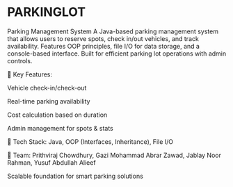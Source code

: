 # PARKINGLOT
Parking Management System  A Java-based parking management system that allows users to reserve spots, check in/out vehicles, and track availability. Features OOP principles, file I/O for data storage, and a console-based interface. Built for efficient parking lot operations with admin controls.

🔹 Key Features:

Vehicle check-in/check-out

Real-time parking availability

Cost calculation based on duration

Admin management for spots & stats

🔹 Tech Stack: Java, OOP (Interfaces, Inheritance), File I/O

🔹 Team: Prithviraj Chowdhury, Gazi Mohammad Abrar Zawad, Jablay Noor Rahman, Yusuf Abdullah Alieef

Scalable foundation for smart parking solutions
